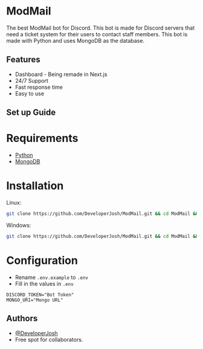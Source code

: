# ModMail

The best ModMail bot for Discord. This bot is made for Discord servers that need a ticket system for their users to contact staff members. This bot is made with Python and uses MongoDB as the database.

## Features

- Dashboard - Being remade in Next.js
- 24/7 Support
- Fast response time
- Easy to use

## Set up Guide

# Requirements

- [Python](https://www.python.org/downloads/)
- [MongoDB](https://www.mongodb.com/try/download/community)

# Installation

Linux:
```bash
git clone https://github.com/DeveloperJosh/ModMail.git && cd ModMail && python3 -m pip install -r requirements.txt
```

Windows:
```bash
git clone https://github.com/DeveloperJosh/ModMail.git && cd ModMail && py -m pip install -r requirements.txt
````

# Configuration

- Rename `.env.example` to `.env`
- Fill in the values in `.env`

```
DISCORD_TOKEN="Bot Token"
MONGO_URI="Mongo URL"
```

## Authors

- [@DeveloperJosh](https://www.github.com/developerjosh)
- Free spot for collaborators.
